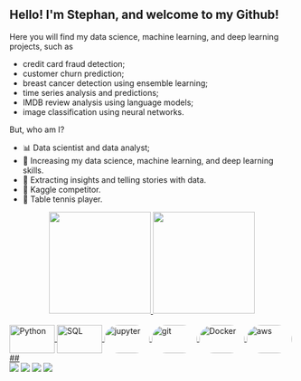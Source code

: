 ## Hello! I'm Stephan, and welcome to my Github!
Here you will find my data science, machine learning, and deep learning projects, such as
- credit card fraud detection;
- customer churn prediction;
- breast cancer detection using ensemble learning;
- time series analysis and predictions;
- IMDB review analysis using language models;
- image classification using neural networks. 


But, who am I?
- :bar_chart: Data scientist and data analyst;
- 📖 Increasing my data science, machine learning, and deep learning skills.
- :speech_balloon: Extracting insights and telling stories with data.
- 🧠 Kaggle competitor.
- 🏓 Table tennis player.

<div align="center">
  <a href="https://github.com/hanada-stephan">
  <img height="180em" src="https://github-readme-stats.vercel.app/api?username=hanada-stephan&show_icons=true&theme=dark&include_all_commits=true&count_private=true"/>
  <img height="180em" src="https://github-readme-stats.vercel.app/api/top-langs/?username=hanada-stephan&langs_count=7&theme=dark"/>
</div>

<div style="display: inline_block"><br>
  <img align="center" alt="Python" height="50" width="80" src="https://cdn.jsdelivr.net/gh/devicons/devicon/icons/python/python-original-wordmark.svg">
  <img align="center" alt="SQL" height="50" width="80" src="https://cdn.jsdelivr.net/gh/devicons/devicon/icons/postgresql/postgresql-original-wordmark.svg">
  <img align="center" alt="jupyter" height="50" width="80" style="border-radius:50px;" src="https://cdn.jsdelivr.net/gh/devicons/devicon/icons/jupyter/jupyter-original-wordmark.svg">  
  <img align="center" alt="git" height="50" width="80" style="border-radius:50px;" src="https://cdn.jsdelivr.net/gh/devicons/devicon/icons/git/git-original.svg">
  <img align="center" alt="Docker" height="50" width="80" style="border-radius:50px;" src="https://cdn.jsdelivr.net/gh/devicons/devicon/icons/docker/docker-original.svg">
  <img align="center" alt="aws" height="50" width="80" style="border-radius:50px;" src="https://cdn.jsdelivr.net/gh/devicons/devicon/icons/amazonwebservices/amazonwebservices-original.svg">
  </div>
##
  
<div> 
  <a href="https://www.linkedin.com/in/stephan-hanada/" target="_blank"><img src="https://img.shields.io/badge/-LinkedIn-%230077B5?style=for-the-badge&logo=linkedin&logoColor=white" target="_blank"></a> 
  <a href="stephan.hermenegildo@gmail.com" target="_blank"><img src="https://img.shields.io/badge/Gmail-D14836?style=for-the-badge&logo=gmail&logoColor=white" target="_blank"></a>  
  <a href="https://www.kaggle.com/stephanhanada" target="_blank"><img src="https://img.shields.io/badge/Kaggle-20BEFF?style=for-the-badge&logo=Kaggle&logoColor=white" target="_blank"></a>
  <a href="https://www.hackerrank.com/stephan_hermene1" target="_blank"><img src="https://img.shields.io/badge/-Hackerrank-2EC866?style=for-the-badge&logo=HackerRank&logoColor=white" target="_blank"></a> 
</div>

<!---
stephan-hanada/stephan-hanada is a ✨ special ✨ repository because its `README.md` (this file) appears on your GitHub profile.
You can click the Preview link to take a look at your changes.
--->
